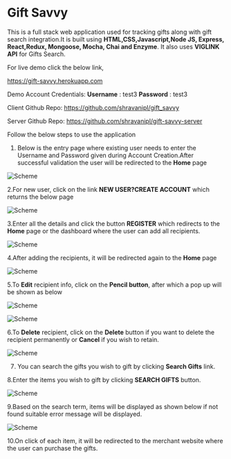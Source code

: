 
# Gift Savvy

This is a full stack web application used for tracking gifts along with gift search integration.It is built using **HTML,CSS,Javascript,Node JS, Express, React,Redux, Mongoose, Mocha, Chai and Enzyme**. It also uses **VIGLINK API** for Gifts Search.

For live demo click the below link,

https://gift-savvy.herokuapp.com

Demo Account Credentials:
**Username** : test3
**Password** : test3

Client Github Repo: https://github.com/shravanipl/gift_savvy

Server Github Repo: https://github.com/shravanipl/gift-savvy-server

Follow the below steps to use the application

1. Below is the entry page where existing user needs to enter the Username and Password given during Account Creation.After successful validation the user will be redirected to the **Home** page

![Scheme](src/images/s1.jpg)

2.For new user, click on the link **NEW USER?CREATE ACCOUNT** which returns the below page

![Scheme](src/images/s2.jpg)

3.Enter all the details and click the button **REGISTER** which redirects to the **Home** page or the dashboard where the user can add all recipients.

![Scheme](src/images/s3.jpg)

4.After adding the recipients, it will be redirected again to the **Home** page

![Scheme](src/images/s4.jpg)

5.To **Edit** recipient info, click on the **Pencil button**, after which a pop up will be shown as below

![Scheme](src/images/s5.jpg)

![Scheme](src/images/s6.jpg)

6.To **Delete** recipient, click on the **Delete** button if you want to delete the recipient permanently or **Cancel** if you wish to retain.

![Scheme](src/images/s7.jpg)


7. You can search the gifts you wish to gift by clicking  **Search Gifts** link.


8.Enter the items you wish to gift by clicking **SEARCH GIFTS** button. 

![Scheme](src/images/s8.jpg)

9.Based on the search term, items will be displayed as shown below if not found suitable error message will be displayed.

![Scheme](src/images/s9.jpg)


10.On click of each item, it will be redirected to the merchant website where the user can purchase the gifts.
